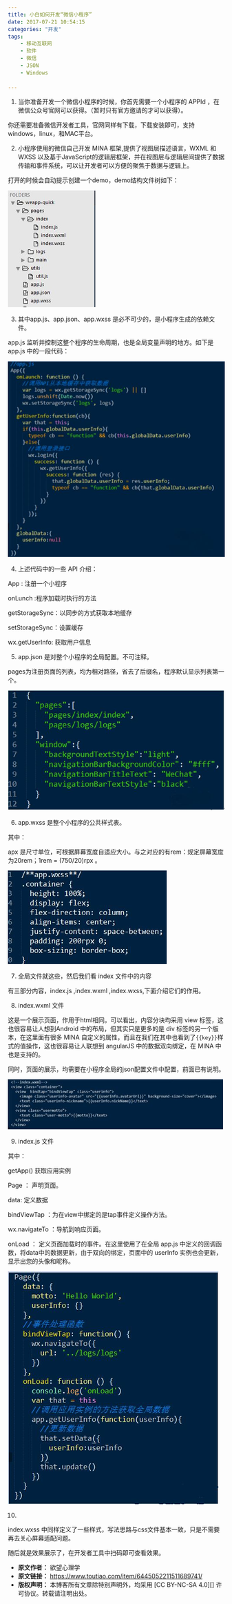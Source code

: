 ```yaml
---
title: 小白如何开发“微信小程序”
date: 2017-07-21 10:54:15
categories: "开发"
tags:
	- 移动互联网
	- 软件
	- 微信
	- JSON
	- Windows

---
```


1. 当你准备开发一个微信小程序的时候，你首先需要一个小程序的 APPId ，在微信公众号官网可以获得。（暂时只有官方邀请的才可以获得）。

你还需要准备微信开发者工具，官网同样有下载，下载安装即可，支持windows，linux，和MAC平台。

2. 小程序使用的微信自己开发 MINA 框架,提供了视图层描述语言，WXML 和 WXSS 以及基于JavaScript的逻辑层框架，并在视图层与逻辑层间提供了数据传输和事件系统，可以让开发者可以方便的聚焦于数据与逻辑上。

打开的时候会自动提示创建一个demo，demo结构文件树如下：

![小白如何开发“微信小程序”][ZA7V-7RR7-ZUYR.jpg]

3. 其中app.js、app.json、app.wxss 是必不可少的，是小程序生成的依赖文件。

app.js 监听并控制这整个程序的生命周期，也是全局变量声明的地方。如下是 app.js 中的一段代码：

![小白如何开发“微信小程序”][QQ6Z-BZYR-N7NN.jpg]

4. 上述代码中的一些 API 介绍：

App : 注册一个小程序

onLunch :程序加载时执行的方法

getStorageSync：以同步的方式获取本地缓存

setStorageSync：设置缓存

wx.getUserInfo: 获取用户信息

5. app.json 是对整个小程序的全局配置。不可注释。

pages为注册页面的列表，均为相对路径，省去了后缀名，程序默认显示列表第一个。

![小白如何开发“微信小程序”][QMEU-ZINI-FUUY.jpg]

6. app.wxss 是整个小程序的公共样式表。

其中：

apx 是尺寸单位，可根据屏幕宽度自适应大小。与之对应的有rem：规定屏幕宽度为20rem；1rem = (750/20)rpx 。

![小白如何开发“微信小程序”][ZIM2-EUYQ-FEBA.jpg]

7. 全局文件就这些，然后我们看 index 文件中的内容

有三部分内容，index.js ,index.wxml ,index.wxss,下面介绍它们的作用。

8. index.wxml 文件

这是一个展示页面，作用于html相同。可以看出，内容分块均采用 view 标签，这也很容易让人想到Android 中的布局，但其实只是更多的是 div 标签的另一个版本，在这里面有很多 MINA 自定义的属性，而且在我们在其中也看到了`{{key}}`样式的值操作，这也很容易让人联想到 angularJS 中的数据双向绑定，在 MINA 中也是支持的。

同时，页面的展示，均需要在小程序全局的json配置文件中配置，前面已有说明。

![小白如何开发“微信小程序”][BZFM-JBBU-7VBF.jpg]

9. index.js 文件

其中：

getApp() 获取应用实例

Page ： 声明页面。

data: 定义数据

bindViewTap ：为在view中绑定的是tap事件定义操作方法。

wx.navigateTo ：导航到响应页面。

onLoad ： 定义页面加载时的事件。在这里使用了在全局 app.js 中定义的回调函数，将data中的数据更新，由于双向的绑定，页面中的 userInfo 实例也会更新，显示出您的头像和昵称。

![小白如何开发“微信小程序”][NVYR-7Z7F-UFJI.jpg]

10.

index.wxss 中同样定义了一些样式，写法思路与css文件基本一致，只是不需要再去关心屏幕适配问题。

随后就是效果展示了，在开发者工具中扫码即可查看效果。


[ZA7V-7RR7-ZUYR.jpg]: static/resources/crawler/ZA7V-7RR7-ZUYR.jpg
[QQ6Z-BZYR-N7NN.jpg]: static/resources/crawler/QQ6Z-BZYR-N7NN.jpg
[QMEU-ZINI-FUUY.jpg]: static/resources/crawler/QMEU-ZINI-FUUY.jpg
[ZIM2-EUYQ-FEBA.jpg]: static/resources/crawler/ZIM2-EUYQ-FEBA.jpg
[BZFM-JBBU-7VBF.jpg]: static/resources/crawler/BZFM-JBBU-7VBF.jpg
[NVYR-7Z7F-UFJI.jpg]: static/resources/crawler/NVYR-7Z7F-UFJI.jpg
 *  **原文作者：** 欲望心理学
 *  **原文链接：** https://www.toutiao.com/item/6445052211511689741/
 *  **版权声明：** 本博客所有文章除特别声明外，均采用 [CC BY-NC-SA 4.0][] 许可协议。转载请注明出处。
